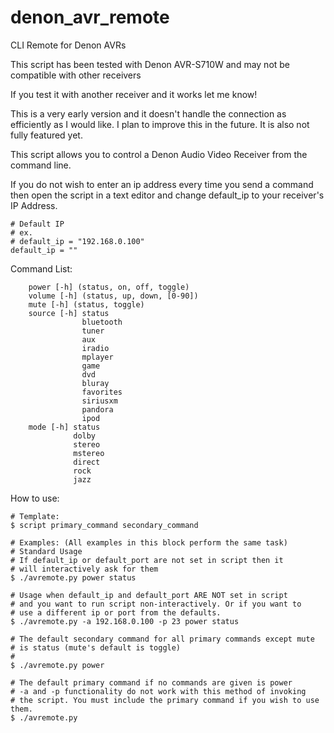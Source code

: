 # denon_avr_remote
CLI Remote for Denon AVRs

This script has been tested with Denon AVR-S710W and may not be compatible with other receivers

If you test it with another receiver and it works let me know!

This is a very early version and it doesn't handle the connection as efficiently as I would like.
I plan to improve this in the future.
It is also not fully featured yet.

This script allows you to control a Denon Audio Video Receiver from the command line.

If you do not wish to enter an ip address every time you send a command then open the script in a text editor
and change default_ip to your receiver's IP Address.

```
# Default IP
# ex.
# default_ip = "192.168.0.100"
default_ip = ""
```

Command List:

```
    power [-h] (status, on, off, toggle)
    volume [-h] (status, up, down, [0-90])
    mute [-h] (status, toggle)
    source [-h] status
                bluetooth
                tuner
                aux
                iradio
                mplayer
                game
                dvd
                bluray
                favorites
                siriusxm
                pandora
                ipod
    mode [-h] status
              dolby
              stereo
              mstereo
              direct
              rock
              jazz
```

How to use:

```
# Template:
$ script primary_command secondary_command

# Examples: (All examples in this block perform the same task)
# Standard Usage
# If default_ip or default_port are not set in script then it
# will interactively ask for them
$ ./avremote.py power status

# Usage when default_ip and default_port ARE NOT set in script
# and you want to run script non-interactively. Or if you want to
# use a different ip or port from the defaults.
$ ./avremote.py -a 192.168.0.100 -p 23 power status

# The default secondary command for all primary commands except mute
# is status (mute's default is toggle)
# 
$ ./avremote.py power

# The default primary command if no commands are given is power
# -a and -p functionality do not work with this method of invoking
# the script. You must include the primary command if you wish to use them.
$ ./avremote.py
```
